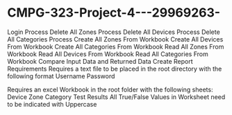 # CMPG-323-Project-4---29969263-
Login Process
Delete All Zones Process
Delete All Devices Process
Delete All Categories Process
Create All Zones From Workbook
Create All Devices From Workbook
Create All Categories From Workbook
Read All Zones From Workbook
Read All Devices From Workbook
Read All Categories From Workbook
Compare Input Data and Returned Data
Create Report
Requirements
Requires a text file to be placed in the root directory with the following format
Username
Password

Requires an excel Workbook in the root folder with the following sheets:
Device
Zone
Category
Test Results
All True/False Values in Worksheet need to be indicated with Uppercase
